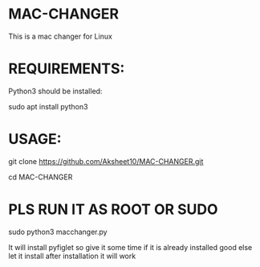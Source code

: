 # MAC-CHANGER
This is a mac changer for Linux

# REQUIREMENTS:

Python3 should be installed:

sudo apt install python3

# USAGE:
git clone https://github.com/Aksheet10/MAC-CHANGER.git

cd MAC-CHANGER
# PLS RUN IT AS ROOT OR SUDO
sudo python3 macchanger.py

It will install pyfiglet so give it some time
if it is already installed good
else let it install
after installation it will work

